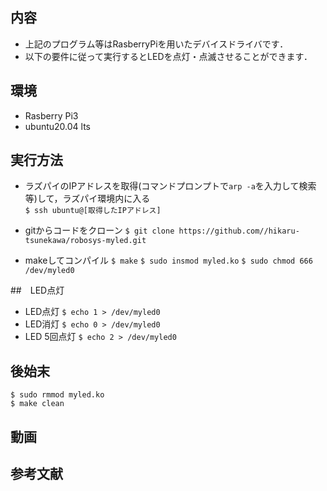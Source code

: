 ## 内容
* 上記のプログラム等はRasberryPiを用いたデバイスドライバです．
* 以下の要件に従って実行するとLEDを点灯・点滅させることができます．

## 環境
* Rasberry Pi3 
* ubuntu20.04 lts

## 実行方法

* ラズパイのIPアドレスを取得(コマンドプロンプトで`arp -a`を入力して検索等)して，ラズパイ環境内に入る  
`$ ssh ubuntu@[取得したIPアドレス] ` 

* gitからコードをクローン
`$ git clone https://github.com//hikaru-tsunekawa/robosys-myled.git`

* makeしてコンパイル
`$ make`
`$ sudo insmod myled.ko`
`$ sudo chmod 666 /dev/myled0`

##　LED点灯

* LED点灯
   `$ echo 1 > /dev/myled0`
* LED消灯
   `$ echo 0 > /dev/myled0`
* LED 5回点灯
   `$ echo 2 > /dev/myled0`

## 後始末
```
$ sudo rmmod myled.ko
$ make clean
```

## 動画

## 参考文献
